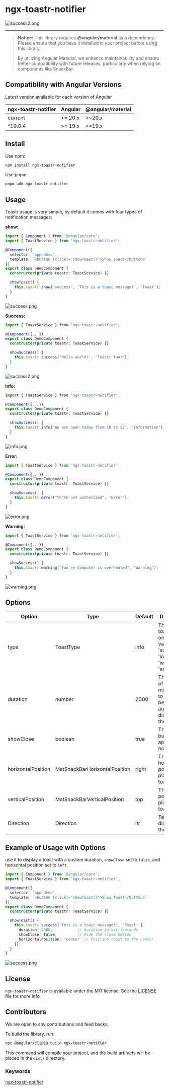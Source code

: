 # ngx-toastr-notifier

![success2.png](https://github.com/Mazen-Embaby/ngx-toastr-notifier/blob/main/projects/ngx-toastr-notifier/documentaion-assets/success2.png?raw=true)

---

> **Notice:**
> This library requires **@angular/material** as a dependency.
> Please ensure that you have it installed in your project before using this library.
>
> By utilizing Angular Material, we enhance maintainability and ensure better compatibility with future releases, particularly when relying on components like SnackBar.

## Compatibility with Angular Versions

Latest version available for each version of Angular

| ngx-toastr-notifier | Angular | @angular/material |
| ------------------- | ------- | ----------------- |
| current             | >= 20.x | >=20.x            |
| ^19.0.4             | >= 19.x | >=19.x            |

## Install

Use npm:

```bash
npm install ngx-toastr-notifier
```

Use pnpm

```bash
pnpm add ngx-toastr-notifier
```

## Usage

Toastr usage is very simple, by default it comes with four types of notification messages:

**show:**

```typescript
import { Component } from '@angular/core';
import { ToastService } from 'ngx-toastr-notifier';

@Component({
  selector: 'app-demo',
  template: `<button (click)="showToast()">Show Toast</button>`
})
export class DemoComponent {
  constructor(private toastr: ToastService) {}

  showToast() {
    this.toastr.show('success', 'This is a toast message!', 'Toast');
  }
}
```

![success.png](https://github.com/Mazen-Embaby/ngx-toastr-notifier/blob/main/projects/ngx-toastr-notifier/documentaion-assets/success.png?raw=true)

**Success:**

```typescript
import { ToastService } from 'ngx-toastr-notifier';

@Component({...})
export class DemoComponent {
  constructor(private toastr: ToastService) {}

  showSuccess() {
    this.toastr.success('Hello world!', 'Toastr fun!');
  }
}
```

![success2.png](https://github.com/Mazen-Embaby/ngx-toastr-notifier/blob/main/projects/ngx-toastr-notifier/documentaion-assets/success2.png?raw=true)

**Info:**

```typescript
import { ToastService } from 'ngx-toastr-notifier';

@Component({...})
export class DemoComponent {
  constructor(private toastr: ToastService) {}

  showSuccess() {
    this.toastr.info('We are open today from 10 to 22', 'Information');
  }
}
```

![info.png](https://github.com/Mazen-Embaby/ngx-toastr-notifier/blob/main/projects/ngx-toastr-notifier/documentaion-assets/info.png?raw=true)

**Error:**

```typescript
import { ToastService } from 'ngx-toastr-notifier';

@Component({...})
export class DemoComponent {
  constructor(private toastr: ToastService) {}

  showSuccess() {
    this.toastr.error("Yo're not authorized", 'Error');
  }
}
```

![error.png](https://github.com/Mazen-Embaby/ngx-toastr-notifier/blob/main/projects/ngx-toastr-notifier/documentaion-assets/error.png?raw=true)

**Warning:**

```typescript
import { ToastService } from 'ngx-toastr-notifier';

@Component({...})
export class DemoComponent {
  constructor(private toastr: ToastService) {}

  showSuccess() {
    this.toastr.warning("You're Computer is overheated", "Warning");
  }
}
```

![warning.png](https://github.com/Mazen-Embaby/ngx-toastr-notifier/blob/main/projects/ngx-toastr-notifier/documentaion-assets/warning.png?raw=true)

## Options

| Option             | Type                          | Default | Description                                                  |
| ------------------ | ----------------------------- | ------- | ------------------------------------------------------------ |
| type               | ToastType                     | info    | The type of toastr can be one of these values 'success' \| 'info' \| 'warning'  \| 'error' |
| duration           | number                        | 2000    | The length of time in milliseconds to wait before automatically dismissing the toastr. |
| showClose          | boolean                       | true    | The close button to be appeared or not                       |
| horizontalPosition | MatSnackBarHorizontalPosition | right   | The horizontal position to place the toastr.                 |
| verticalPosition   | MatSnackBarVerticalPosition   | top     | The vertical position to place the toastr.                   |
| Direction          | Direction                     | ltr     | Text layout direction for the toastr                         |

## Example of Usage with Options

use it to display a toast with a custom duration, `showClose` set to `false`, and horizontal position set to `left`.

```typescript
import { Component } from '@angular/core';
import { ToastService } from 'ngx-toastr-notifier';

@Component({
  selector: 'app-demo',
  template: `<button (click)="showToast()">Show Toast</button>`
})
export class DemoComponent {
  constructor(private toastr: ToastService) {}

  showToast() {
    this.toastr.success('This is a toast message!', 'Toast' {
      duration: 5000,           // Duration in milliseconds
      showClose: false,         // Hide the close button
      horizontalPosition: 'center' // Position toast to the center
    });
  }
}
```

![success.png](https://github.com/Mazen-Embaby/ngx-toastr-notifier/blob/main/projects/ngx-toastr-notifier/documentaion-assets/success.png?raw=true)

## License

`ngx-toastr-notifier` is available under the MIT license. See the [LICENSE](https://www.npmjs.com/package/ngx-toastr-notifier) file for more info.

## Contributors

We are open to any contributions and feed backs.

To build the library, run:

```bash
npx @angular/cli@19 build ngx-toastr-notifier
```

This command will compile your project, and the build artifacts will be placed in the `dist/` directory.

### Keywords

[ngx-toastr-notifier](https://www.npmjs.com/package/ngx-toastr-notifier)

